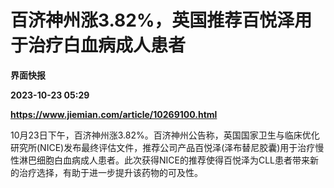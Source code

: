 # 百济神州涨3.82%，英国推荐百悦泽用于治疗白血病成人患者
**界面快报**

**2023-10-23 05:29**

**https://www.jiemian.com/article/10269100.html**

10月23日下午，百济神州涨3.82%。百济神州公告称，英国国家卫生与临床优化研究所(NICE)发布最终评估文件，推荐公司产品百悦泽(泽布替尼胶囊)用于治疗慢性淋巴细胞白血病成人患者。此次获得NICE的推荐使得百悦泽为CLL患者带来新的治疗选择，有助于进一步提升该药物的可及性。